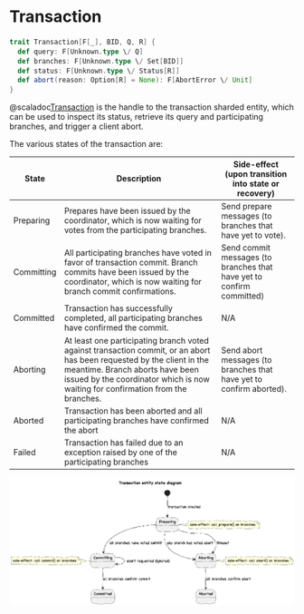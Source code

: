 # Transaction

```scala
trait Transaction[F[_], BID, Q, R] {
  def query: F[Unknown.type \/ Q]
  def branches: F[Unknown.type \/ Set[BID]]
  def status: F[Unknown.type \/ Status[R]]
  def abort(reason: Option[R] = None): F[AbortError \/ Unit]
}
```

@scaladoc[Transaction](endless.transaction.Transaction) is the handle to the transaction sharded entity, which can be used to inspect its status, retrieve its query and participating branches, and trigger a client abort.

The various states of the transaction are:

| State      | Description                                                                                                                                                                                                                                  | Side-effect (upon transition into state or recovery)                  |
|------------|----------------------------------------------------------------------------------------------------------------------------------------------------------------------------------------------------------------------------------------------|-----------------------------------------------------------------------|
| Preparing  | Prepares have been issued by the coordinator, which is now waiting for votes from the participating branches.                                                                                                                                | Send prepare messages (to branches that have yet to vote).            |
| Committing | All participating branches have voted in favor of transaction commit. Branch commits have been issued by the coordinator, which is now waiting for branch commit confirmations.                                                              | Send commit messages (to branches that have yet to confirm committed) |
| Committed  | Transaction has successfully completed, all participating branches have confirmed the commit.                                                                                                                                                | N/A                                                                   |
| Aborting   | At least one participating branch voted against transaction commit, or an abort has been requested by the client in the meantime. Branch aborts have been issued by the coordinator which is now waiting for confirmation from the branches. | Send abort messages (to branches that have yet to confirm aborted).   |
| Aborted    | Transaction has been aborted and all participating branches have confirmed the abort                                                                                                                                                         | N/A                                                                   |
| Failed     | Transaction has failed due to an exception raised by one of the participating branches                                                                                                                                                       | N/A                                                                   |

<img src="diagrams/TransactionEntity.png"/>